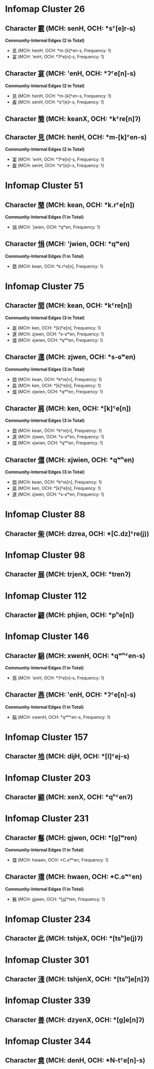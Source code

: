 # Infomap Cluster 26

## Character [霰](http://dighl.github.io/shijing/?char=霰) (MCH: senH, OCH: &#42;sˤ[e]r-s)
**Community-Internal Edges (2 in Total)**
* [見](http://dighl.github.io/shijing/?char=見) (MCH: henH, OCH: &#42;m-[k]ˤen-s, Frequency: 1)
* [宴](http://dighl.github.io/shijing/?char=宴) (MCH: 'enH, OCH: &#42;ʔˤe[n]-s, Frequency: 1)

## Character [宴](http://dighl.github.io/shijing/?char=宴) (MCH: 'enH, OCH: &#42;ʔˤe[n]-s)
**Community-Internal Edges (2 in Total)**
* [見](http://dighl.github.io/shijing/?char=見) (MCH: henH, OCH: &#42;m-[k]ˤen-s, Frequency: 1)
* [霰](http://dighl.github.io/shijing/?char=霰) (MCH: senH, OCH: &#42;sˤ[e]r-s, Frequency: 1)

## Character [簡](http://dighl.github.io/shijing/?char=簡) (MCH: keanX, OCH: &#42;kˤre[n]ʔ)
## Character [見](http://dighl.github.io/shijing/?char=見) (MCH: henH, OCH: &#42;m-[k]ˤen-s)
**Community-Internal Edges (2 in Total)**
* [宴](http://dighl.github.io/shijing/?char=宴) (MCH: 'enH, OCH: &#42;ʔˤe[n]-s, Frequency: 1)
* [霰](http://dighl.github.io/shijing/?char=霰) (MCH: senH, OCH: &#42;sˤ[e]r-s, Frequency: 1)

# Infomap Cluster 51

## Character [蕑](http://dighl.github.io/shijing/?char=蕑) (MCH: kean, OCH: &#42;k.rˤe[n])
**Community-Internal Edges (1 in Total)**
* [悁](http://dighl.github.io/shijing/?char=悁) (MCH: 'jwien, OCH: &#42;qʷen, Frequency: 1)

## Character [悁](http://dighl.github.io/shijing/?char=悁) (MCH: 'jwien, OCH: &#42;qʷen)
**Community-Internal Edges (1 in Total)**
* [蕑](http://dighl.github.io/shijing/?char=蕑) (MCH: kean, OCH: &#42;k.rˤe[n], Frequency: 1)

# Infomap Cluster 75

## Character [間](http://dighl.github.io/shijing/?char=間) (MCH: kean, OCH: &#42;kˤre[n])
**Community-Internal Edges (3 in Total)**
* [肩](http://dighl.github.io/shijing/?char=肩) (MCH: ken, OCH: &#42;[k]ˤe[n], Frequency: 1)
* [還](http://dighl.github.io/shijing/?char=還) (MCH: zjwen, OCH: &#42;s-ɢʷen, Frequency: 1)
* [儇](http://dighl.github.io/shijing/?char=儇) (MCH: xjwien, OCH: &#42;qʷʰen, Frequency: 1)

## Character [還](http://dighl.github.io/shijing/?char=還) (MCH: zjwen, OCH: &#42;s-ɢʷen)
**Community-Internal Edges (3 in Total)**
* [間](http://dighl.github.io/shijing/?char=間) (MCH: kean, OCH: &#42;kˤre[n], Frequency: 1)
* [肩](http://dighl.github.io/shijing/?char=肩) (MCH: ken, OCH: &#42;[k]ˤe[n], Frequency: 1)
* [儇](http://dighl.github.io/shijing/?char=儇) (MCH: xjwien, OCH: &#42;qʷʰen, Frequency: 1)

## Character [肩](http://dighl.github.io/shijing/?char=肩) (MCH: ken, OCH: &#42;[k]ˤe[n])
**Community-Internal Edges (3 in Total)**
* [間](http://dighl.github.io/shijing/?char=間) (MCH: kean, OCH: &#42;kˤre[n], Frequency: 1)
* [還](http://dighl.github.io/shijing/?char=還) (MCH: zjwen, OCH: &#42;s-ɢʷen, Frequency: 1)
* [儇](http://dighl.github.io/shijing/?char=儇) (MCH: xjwien, OCH: &#42;qʷʰen, Frequency: 1)

## Character [儇](http://dighl.github.io/shijing/?char=儇) (MCH: xjwien, OCH: &#42;qʷʰen)
**Community-Internal Edges (3 in Total)**
* [間](http://dighl.github.io/shijing/?char=間) (MCH: kean, OCH: &#42;kˤre[n], Frequency: 1)
* [肩](http://dighl.github.io/shijing/?char=肩) (MCH: ken, OCH: &#42;[k]ˤe[n], Frequency: 1)
* [還](http://dighl.github.io/shijing/?char=還) (MCH: zjwen, OCH: &#42;s-ɢʷen, Frequency: 1)

# Infomap Cluster 88

## Character [柴](http://dighl.github.io/shijing/?char=柴) (MCH: dzrea, OCH: &#42;[C.dz]ˤre(j))
# Infomap Cluster 98

## Character [展](http://dighl.github.io/shijing/?char=展) (MCH: trjenX, OCH: &#42;trenʔ)
# Infomap Cluster 112

## Character [翩](http://dighl.github.io/shijing/?char=翩) (MCH: phjien, OCH: &#42;pʰe[n])
# Infomap Cluster 146

## Character [駽](http://dighl.github.io/shijing/?char=駽) (MCH: xwenH, OCH: &#42;qʷʰˤen-s)
**Community-Internal Edges (1 in Total)**
* [燕](http://dighl.github.io/shijing/?char=燕) (MCH: 'enH, OCH: &#42;ʔˤe[n]-s, Frequency: 1)

## Character [燕](http://dighl.github.io/shijing/?char=燕) (MCH: 'enH, OCH: &#42;ʔˤe[n]-s)
**Community-Internal Edges (1 in Total)**
* [駽](http://dighl.github.io/shijing/?char=駽) (MCH: xwenH, OCH: &#42;qʷʰˤen-s, Frequency: 1)

# Infomap Cluster 157

## Character [地](http://dighl.github.io/shijing/?char=地) (MCH: dijH, OCH: &#42;[l]ˤej-s)
# Infomap Cluster 203

## Character [顯](http://dighl.github.io/shijing/?char=顯) (MCH: xenX, OCH: &#42;qʰˤenʔ)
# Infomap Cluster 231

## Character [鬈](http://dighl.github.io/shijing/?char=鬈) (MCH: gjwen, OCH: &#42;[g]ʷren)
**Community-Internal Edges (1 in Total)**
* [環](http://dighl.github.io/shijing/?char=環) (MCH: hwaen, OCH: &#42;C.ɢʷˤ<r>en, Frequency: 1)

## Character [環](http://dighl.github.io/shijing/?char=環) (MCH: hwaen, OCH: &#42;C.ɢʷˤ<r>en)
**Community-Internal Edges (1 in Total)**
* [鬈](http://dighl.github.io/shijing/?char=鬈) (MCH: gjwen, OCH: &#42;[g]ʷren, Frequency: 1)

# Infomap Cluster 234

## Character [此](http://dighl.github.io/shijing/?char=此) (MCH: tshjeX, OCH: &#42;[tsʰ]e(j)ʔ)
# Infomap Cluster 301

## Character [淺](http://dighl.github.io/shijing/?char=淺) (MCH: tshjenX, OCH: &#42;[tsʰ]e[n]ʔ)
# Infomap Cluster 339

## Character [善](http://dighl.github.io/shijing/?char=善) (MCH: dzyenX, OCH: &#42;[g]e[n]ʔ)
# Infomap Cluster 344

## Character [奠](http://dighl.github.io/shijing/?char=奠) (MCH: denH, OCH: &#42;N-tˤe[n]-s)
